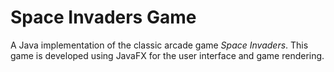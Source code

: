 # Space Invaders Game

A Java implementation of the classic arcade game *Space Invaders*. This game is developed using JavaFX for the user interface and game rendering.

